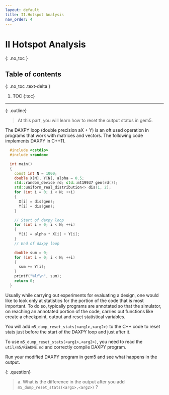 ```yaml
---
layout: default
title: II.Hotspot Analysis
nav_order: 4
---
```


# II Hotspot Analysis
{: .no_toc }

## Table of contents
{: .no_toc .text-delta }

1. TOC
{:toc}
---

{: .outline}
> At this part, you will learn how to reset the output status in gem5.

The DAXPY loop (double precision aX + Y) is an oft used operation in programs that work with matrices and vectors. The following code implements DAXPY in C++11.

```cpp
  #include <cstdio>
  #include <random>

  int main()
  {
    const int N = 1000;
    double X[N], Y[N], alpha = 0.5;
    std::random_device rd; std::mt19937 gen(rd());
    std::uniform_real_distribution<> dis(1, 2);
    for (int i = 0; i < N; ++i)
    {
      X[i] = dis(gen);
      Y[i] = dis(gen);
    }

    // Start of daxpy loop
    for (int i = 0; i < N; ++i)
    {
      Y[i] = alpha * X[i] + Y[i];
    }
    // End of daxpy loop

    double sum = 0;
    for (int i = 0; i < N; ++i)
    {
      sum += Y[i];
    }
    printf("%lf\n", sum);
    return 0;
  }
```

Usually while carrying out experiments for evaluating a design, one would like to look only at statistics for the portion of the code that is most important. To do so, typically programs are annotated so that the simulator, on reaching an annotated portion of the code, carries out functions like create a checkpoint, output and reset statistical variables.

You will add `m5_dump_reset_stats(<arg1>,<arg2>)` to the C++ code to reset stats just before the start of the DAXPY loop and just after it.

To use `m5_dump_reset_stats(<arg1>,<arg2>)`, you need to read the `util/m5/README.md` and correctly compile DAXPY program.

Run your modified DAXPY program in gem5 and see what happens in the output.

{: .question}
> a. What is the difference in the output after you add `m5_dump_reset_stats(<arg1>,<arg2>)` ?

